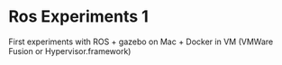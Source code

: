# Ros Experiments 1

First experiments with ROS + gazebo on Mac + Docker in VM (VMWare Fusion or Hypervisor.framework)
